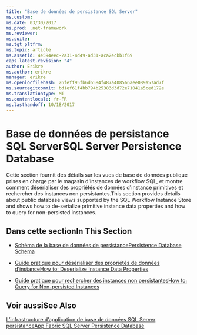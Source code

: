 ```yaml
---
title: "Base de données de persistance SQL Server"
ms.custom: 
ms.date: 03/30/2017
ms.prod: .net-framework
ms.reviewer: 
ms.suite: 
ms.tgt_pltfrm: 
ms.topic: article
ms.assetid: 4e594eec-2a31-4d49-ad31-aca2ecbb1f69
caps.latest.revision: "4"
author: Erikre
ms.author: erikre
manager: erikre
ms.openlocfilehash: 26feff95fb6d6584f487a408566aee089a57ad7f
ms.sourcegitcommit: bd1ef61f4bb794b25383d3d72e71041a5ced172e
ms.translationtype: MT
ms.contentlocale: fr-FR
ms.lasthandoff: 10/18/2017
---
```

# <a name="sql-server-persistence-database"></a><span data-ttu-id="0eb01-102">Base de données de persistance SQL Server</span><span class="sxs-lookup"><span data-stu-id="0eb01-102">SQL Server Persistence Database</span></span>
<span data-ttu-id="0eb01-103">Cette section fournit des détails sur les vues de base de données publique prises en charge par le magasin d'instances de workflow SQL, et montre comment désérialiser des propriétés de données d'instance primitives et rechercher des instances non persistantes.</span><span class="sxs-lookup"><span data-stu-id="0eb01-103">This section provides details about public database views supported by the SQL Workflow Instance Store and shows how to de-serialize primitive instance data properties and how to query for non-persisted instances.</span></span>  
  
## <a name="in-this-section"></a><span data-ttu-id="0eb01-104">Dans cette section</span><span class="sxs-lookup"><span data-stu-id="0eb01-104">In This Section</span></span>  
  
-   [<span data-ttu-id="0eb01-105">Schéma de la base de données de persistance</span><span class="sxs-lookup"><span data-stu-id="0eb01-105">Persistence Database Schema</span></span>](../../../docs/framework/windows-workflow-foundation/persistence-database-schema.md)  
  
-   [<span data-ttu-id="0eb01-106">Guide pratique pour désérialiser des propriétés de données d’instance</span><span class="sxs-lookup"><span data-stu-id="0eb01-106">How to: Deserialize Instance Data Properties</span></span>](../../../docs/framework/windows-workflow-foundation/how-to-deserialize-instance-data-properties.md)  
  
-   [<span data-ttu-id="0eb01-107">Guide pratique pour rechercher des instances non persistantes</span><span class="sxs-lookup"><span data-stu-id="0eb01-107">How to: Query for Non-persisted Instances</span></span>](../../../docs/framework/windows-workflow-foundation/how-to-query-for-non-persisted-instances.md)  
  
## <a name="see-also"></a><span data-ttu-id="0eb01-108">Voir aussi</span><span class="sxs-lookup"><span data-stu-id="0eb01-108">See Also</span></span>  
 [<span data-ttu-id="0eb01-109">L’infrastructure d’application de base de données SQL Server persistance</span><span class="sxs-lookup"><span data-stu-id="0eb01-109">App Fabric SQL Server Persistence Database</span></span>](http://go.microsoft.com/fwlink/?LinkID=201202&clcid=0x409)
